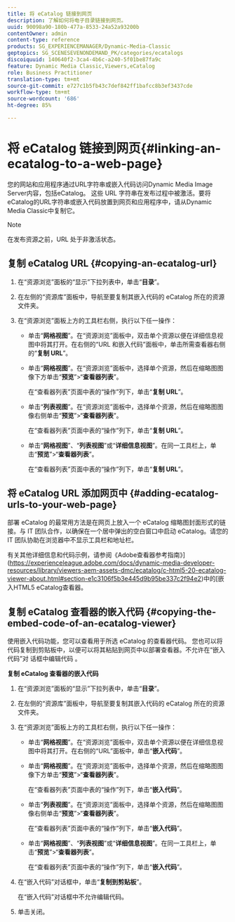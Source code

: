 ```yaml
---
title: 将 eCatalog 链接到网页
description: 了解如何将电子目录链接到网页。
uuid: 90098a90-180b-477a-8533-24a52a93200b
contentOwner: admin
content-type: reference
products: SG_EXPERIENCEMANAGER/Dynamic-Media-Classic
geptopics: SG_SCENESEVENONDEMAND_PK/categories/ecatalogs
discoiquuid: 140640f2-3ca4-4b6c-a240-5f01be87fa9c
feature: Dynamic Media Classic,Viewers,eCatalog
role: Business Practitioner
translation-type: tm+mt
source-git-commit: e727c1b5fb43c7def842ff1bafcc8b3ef3437cde
workflow-type: tm+mt
source-wordcount: '686'
ht-degree: 85%

---
```



# 将 eCatalog 链接到网页{#linking-an-ecatalog-to-a-web-page}

您的网站和应用程序通过URL字符串或嵌入代码访问Dynamic Media Image Server内容，包括eCatalog。 这些 URL 字符串在发布过程中被激活。要将eCatalog的URL字符串或嵌入代码放置到网页和应用程序中，请从Dynamic Media Classic中复制它。

>[!NOTE]
>
>在发布资源之前，URL 处于非激活状态。

## 复制 eCatalog URL {#copying-an-ecatalog-url}

1. 在“资源浏览”面板的“显示”下拉列表中，单击“**目录**”。
1. 在左侧的“资源库”面板中，导航至要复制其嵌入代码的 eCatalog 所在的资源文件夹。
1. 在“资源浏览”面板上方的工具栏右侧，执行以下任一操作：

   * 单击“**网格视图**”。在“资源浏览”面板中，双击单个资源以便在详细信息视图中将其打开。在右侧的“URL 和嵌入代码”面板中，单击所需查看器右侧的“**复制 URL**”。
   * 单击“**网格视图**”。在“资源浏览”面板中，选择单个资源，然后在缩略图图像下方单击“**预览**”>“**查看器列表**”。

      在“查看器列表”页面中表的“操作”列下，单击“**复制 URL**”。

   * 单击“**列表视图**”。在“资源浏览”面板中，选择单个资源，然后在缩略图图像右侧单击“**预览**”>“**查看器列表**”。

      在“查看器列表”页面中表的“操作”列下，单击“**复制 URL**”。

   * 单击“**网格视图**”、“**列表视图**”或“**详细信息视图**”。在同一工具栏上，单击“**预览**”>“**查看器列表**”。

      在“查看器列表”页面中表的“操作”列下，单击“**复制 URL**”。

## 将 eCatalog URL 添加网页中  {#adding-ecatalog-urls-to-your-web-page}

部署 eCatalog 的最常用方法是在网页上放入一个 eCatalog 缩略图封面形式的链接。与 IT 团队合作，以确保在一个居中弹出的空白窗口中启动 eCatalog。请您的 IT 团队协助在浏览器中不显示工具栏和地址栏。

有关其他详细信息和代码示例，请参阅《Adobe查看器参考指南》](https://experienceleague.adobe.com/docs/dynamic-media-developer-resources/library/viewers-aem-assets-dmc/ecatalog/c-html5-20-ecatalog-viewer-about.html#section-e1c3106f5b3e445d9b95be337c2f94e2)中的[嵌入HTML5 eCatalog查看器。

## 复制 eCatalog 查看器的嵌入代码 {#copying-the-embed-code-of-an-ecatalog-viewer}

使用嵌入代码功能，您可以查看用于所选 eCatalog 的查看器代码。 您也可以将代码复制到剪贴板中，以便可以将其粘贴到网页中以部署查看器。不允许在“嵌入代码”对 话框中编辑代码 。

**复制 eCatalog 查看器的嵌入代码**

1. 在“资源浏览”面板的“显示”下拉列表中，单击“**目录**”。
1. 在左侧的“资源库”面板中，导航至要复制其嵌入代码的 eCatalog 所在的资源文件夹。
1. 在“资源浏览”面板上方的工具栏右侧，执行以下任一操作：

   * 单击“**网格视图**”。在“资源浏览”面板中，双击单个资源以便在详细信息视图中将其打开。在右侧的“URL”面板中，单击“**嵌入代码**”。
   * 单击“**网格视图**”。在“资源浏览”面板中，选择单个资源，然后在缩略图图像下方单击“**预览**”>“**查看器列表**”。

      在“查看器列表”页面中表的“操作”列下，单击“**嵌入代码**”。

   * 单击“**列表视图**”。在“资源浏览”面板中，选择单个资源，然后在缩略图图像右侧单击“**预览**”>“**查看器列表**”。

      在“查看器列表”页面中表的“操作”列下，单击“**嵌入代码**”。

   * 单击“**网格视图**”、“**列表视图**”或“**详细信息视图**”。在同一工具栏上，单击“**预览**”>“**查看器列表**”。

      在“查看器列表”页面中表的“操作”列下，单击“**嵌入代码**”。

1. 在“嵌入代码”对话框中，单击“**复制到剪贴板**”。

   在“嵌入代码”对话框中不允许编辑代码。

1. 单击关闭。

